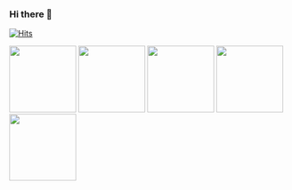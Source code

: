 ### Hi there 👋
[![Hits](https://hits.seeyoufarm.com/api/count/incr/badge.svg?url=https%3A%2F%2Fgithub.com%2Fdaeho-ro%2Fdaeho-ro&count_bg=%2379C83D&title_bg=%23555555&icon=&icon_color=%23E7E7E7&title=hits&edge_flat=false)](https://hits.seeyoufarm.com)

<a href="https://www.credly.com/badges/146b9c62-6920-41ee-ad7d-21aa426fd3cb"><img src="https://images.credly.com/size/680x680/images/68468004-5a85-4f3b-bc58-590773979486/AWS-CloudPractitioner-2020.png" width=120px></a>
<a href="https://www.credly.com/badges/ffafd6d0-02de-4501-8df4-6e271b5cfd3d"><img src="https://images.credly.com/size/680x680/images/4bc21d8b-4afe-4fbd-9a90-a9de8bf7b240/AWS-SolArchitect-Associate-2020.png" width=120px></a>
<a href="https://www.credly.com/badges/01856b6d-0910-4b71-b2ea-775070f9ea07"><img src="https://images.credly.com/size/680x680/images/598f6ac6-2dbd-4394-8ae4-943b2f4c43ea/AWS-Developer-Associate-2020.png" width=120px></a>
<a href="https://www.credly.com/badges/5e79d3bc-2b02-4a46-a05b-a2c625dd8b64"><img src="https://images.credly.com/size/680x680/images/bf588058-87cc-4cbd-94b0-ef0385fb4371/AWS-SysOpAdmin-Associate-2020.png" width=120px></a>
<a href="https://www.credly.com/badges/ea6013fe-eddb-492c-a1eb-6ff0d62ab76e"><img src="https://images.credly.com/size/680x680/images/8e968853-15af-4bbc-9d03-cf518971909c/AWS-SolArchitect-Professional-2020.png" width=120px></a>
